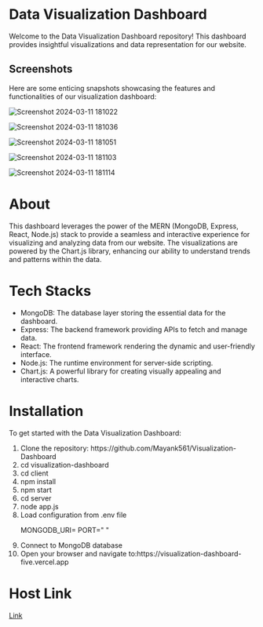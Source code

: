 <h1>Data Visualization Dashboard</h1>
                                                                         
<p>Welcome to the Data Visualization Dashboard repository! This dashboard provides insightful visualizations and data representation for our website.</p>

<h2>Screenshots</h2>
<p>Here are some enticing snapshots showcasing the features and functionalities of our visualization dashboard:</p>

![Screenshot 2024-03-11 181022](https://github.com/Mayank561/Visualization-Dashboard/assets/108197241/282ac945-c0c8-4f4e-8332-3b9f7c9abaeb)

![Screenshot 2024-03-11 181036](https://github.com/Mayank561/Visualization-Dashboard/assets/108197241/4d3f7871-b51a-44bc-872f-a3bb2c08a11c)

![Screenshot 2024-03-11 181051](https://github.com/Mayank561/Visualization-Dashboard/assets/108197241/b7b613e5-07f4-42c9-a887-9775c4393848)

![Screenshot 2024-03-11 181103](https://github.com/Mayank561/Visualization-Dashboard/assets/108197241/eecd3915-f8ad-4451-a73c-9fadf9a6ab19)

![Screenshot 2024-03-11 181114](https://github.com/Mayank561/Visualization-Dashboard/assets/108197241/af6d3f96-b67c-406a-a6e4-2fa4b01e17a8)

<h1>About</h1>
<p>This dashboard leverages the power of the MERN (MongoDB, Express, React, Node.js) stack to provide a seamless and interactive experience for visualizing and analyzing data from our website. The visualizations are powered by the Chart.js library, enhancing our ability to understand trends and patterns within the data.</p>

<h1>Tech Stacks</h1>
<div>
    <ul>
      <li>MongoDB: The database layer storing the essential data for the dashboard.</li>
      <li>Express: The backend framework providing APIs to fetch and manage data.</li>
      <li>React: The frontend framework rendering the dynamic and user-friendly interface.</li>
      <li>Node.js: The runtime environment for server-side scripting.</li>
      <li>Chart.js: A powerful library for creating visually appealing and interactive charts.</li>
    </ul>
</div>

<h1>Installation</h1>
<p>To get started with the Data Visualization Dashboard:</p>
<div>
  <ol>
    <li>Clone the repository: https://github.com/Mayank561/Visualization-Dashboard</li>
    <li>cd visualization-dashboard</li>
    <li>cd client</li>
    <li>npm install</li>
    <li>npm start</li>
    <li>cd server</li>
    <li>node app.js</li>
    <li>Load configuration from .env file
    <p>MONGODB_URI=<your-mongodb-uri>
      PORT=" " </p>
    </li>
    <li>Connect to MongoDB database</li>
    <li>Open your browser and navigate to:https://visualization-dashboard-five.vercel.app</li>

  </ol>
</div>
<div>
  <h1>Host Link</h1>
  <a href="https://visualization-dashboard-five.vercel.app/">Link </a>
</div>
